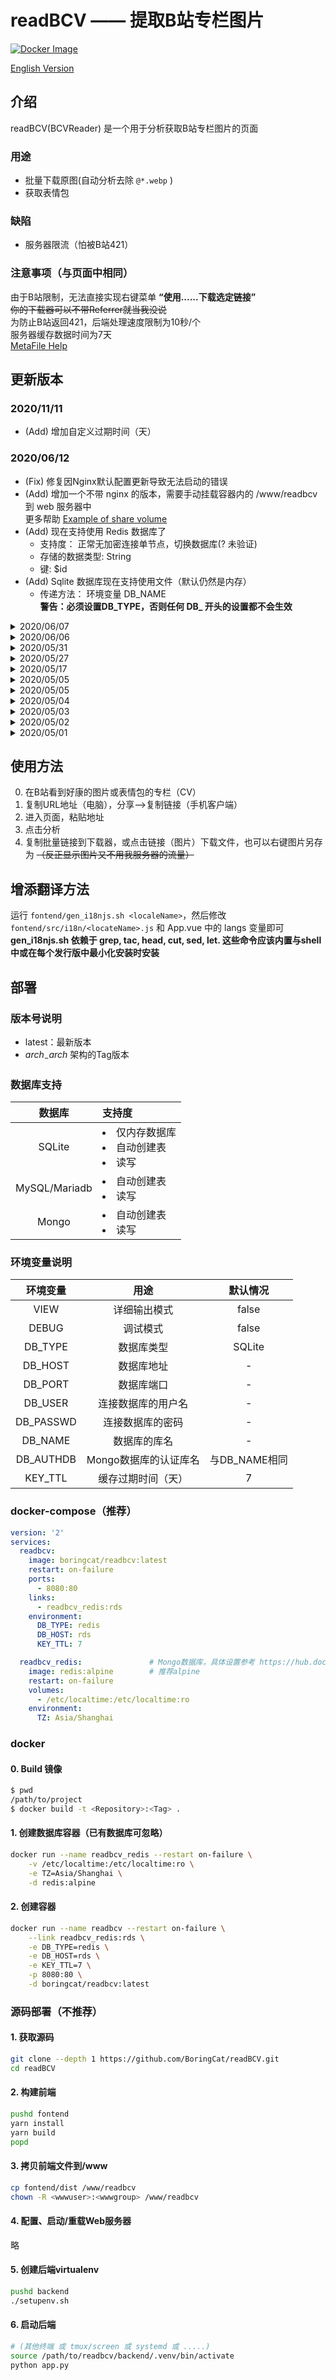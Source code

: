 # readBCV —— 提取B站专栏图片

[![Docker Image](https://img.shields.io/badge/docker%20image-available-green.svg)](https://hub.docker.com/r/boringcat/readbcv/)

[English Version](README.en_US.md)

## 介绍
readBCV(BCVReader) 是一个用于分析获取B站专栏图片的页面

### 用途
- 批量下载原图(自动分析去除 `@*.webp` )
- 获取表情包

### 缺陷
- 服务器限流（怕被B站421）

### 注意事项（与页面中相同）
由于B站限制，无法直接实现右键菜单 **“使用......下载选定链接”**  
~~你的下载器可以不带Referrer就当我没说~~  
为防止B站返回421，后端处理速度限制为10秒/个  
服务器缓存数据时间为7天  
[MetaFile Help](docs/MetaFileHelp.md)

## 更新版本
### 2020/11/11
- (Add) 增加自定义过期时间（天）

### 2020/06/12
- (Fix) 修复因Nginx默认配置更新导致无法启动的错误
- (Add) 增加一个不带 nginx 的版本，需要手动挂载容器内的 /www/readbcv 到 web 服务器中  
  更多帮助 [Example of share volume](docs/ShareVolume.md)
- (Add) 现在支持使用 Redis 数据库了
  - 支持度： 正常无加密连接单节点，切换数据库(? 未验证)
  - 存储的数据类型: String
  - 键: $id
- (Add) Sqlite 数据库现在支持使用文件（默认仍然是内存）
  - 传递方法： 环境变量 DB_NAME  
    **警告：必须设置DB_TYPE，否则任何 DB_ 开头的设置都不会生效**

<details>
 <summary>2020/06/07</summary>

- (Add) 增加分析相簿图片的功能（最多也就9个，我怎么就怎么懒呢？）  
  - 对于用户：粘贴相簿的 URL 或 在ID前加h 即可进行分析
  - 对于数据库：继续使用源 cvcache 表，相簿前缀为h
- (Motify) 修改数据库使用方式，每个分析线程独立一个链接  
  - (Unknown) SQLite数据库可能会出现无法复现的错误 `no such table: cvcache`， 系多线程操作造成，未定位到具体操作与代码逻辑  
    _（其他实体数据库不会出现问题(大概)）_
  **警告：对于SQLite内存数据库来说，这将增加大量的内存使用**
- (Motify) 现在“使用MetaLink下载”按钮会在只有一张图片时隐藏
- (Motify) 可能会加入短链接支持 （ 也可能不会 :( ）

</details>

<details>
 <summary>2020/06/06</summary>

- (Fix) 修复找不到专栏页面时无法返回错误信息的问题
- (Add) 增加一个组合metafile文件的脚本

</details>

<details>
 <summary>2020/05/31</summary>

- (Fix) 修复当专栏中插入视频时返回辣个图片的问题
- (Fix) 修复图片自带https前缀时获取失败的问题，现在可以匹配任意链接的图片了
- (Add) 现在可以匹配专栏中插入视频的封面了
- (Fix) 强制后端返回https链接，以应对https下无法`fetch` http图片的问题
- (Fix) 现在标签支持换行了

</details>

<details>
 <summary>2020/05/27</summary>

- (Fix) 修复可能会出现的数据库连接问题导致重复获取数据的问题
- (Fix) 优化MetaFile下载方式逻辑

</details>

<details>
 <summary>2020/05/17</summary>

- (Add) 现在可以显示跟B站一样的Tag了
- (Add) 增加“展开”和“折叠”按钮
- (Fix) 修复了数据库可能会出现的多线程访问出错
- (Fix) 修复WEB端不会出现等待提示的问题
- (Fix) 修复WEB端不会报出服务器返回错误的问题

</details>

<details>
 <summary>2020/05/05</summary>

  - 现在可以获取视频封面了

</details>

<details>
 <summary>2020/05/05</summary>

  - 现在可以获取封面了
  - 支持三种语言： "简体中文"、"繁体中文"、"英语（美国）"
  - 支持暗色主题

</details>

<details>
 <summary>2020/05/04</summary>

- 增加多架构支持，现在支持x86 x86_64 arm32v6 arm32v7 arm64v8 s390x。  
  
  在树莓派ZW上测试，数据库在NAS的情况下，缓存模式跑出了100毫秒到180毫秒的成绩，实时获取数据也能在1秒到1.4秒内返回  
  (启动10分钟，测试一瞬间)

</details>

<details>
 <summary>2020/05/03</summary>

  - 允许直接输入 `cv\d+`

</details>

<details>
 <summary>2020/05/02</summary>

- 添加 MySQL/Mariadb 数据库支持
- 完善 README

</details>

<details>
 <summary>2020/05/01</summary>

- 初步完成

</details>

## 使用方法
0. 在B站看到好康的图片或表情包的专栏（CV）
1. 复制URL地址（电脑），分享—>复制链接（手机客户端）
2. 进入页面，粘贴地址
3. 点击分析
4. 复制批量链接到下载器，或点击链接（图片）下载文件，也可以右键图片另存为 ~~（反正显示图片又不用我服务器的流量）~~

## 增添翻译方法
运行 `fontend/gen_i18njs.sh <localeName>`，然后修改 `fontend/src/i18n/<locateName>.js` 和 App.vue 中的 langs 变量即可
**gen_i18njs.sh 依赖于 grep, tac, head, cut, sed, let. 这些命令应该内置与shell中或在每个发行版中最小化安装时安装**

## 部署
### 版本号说明
- latest：最新版本
- _$arch_-%Y-%m-%d：_$arch_ 架构的Tag版本

### 数据库支持

|数据库|支持度|
|:-:|:-|
|SQLite|<li>仅内存数据库</li><li>自动创建表</li><li>读写</li>|
|MySQL/Mariadb|<li>自动创建表</li><li>读写</li>|
|Mongo|<li>自动创建表</li><li>读写</li>|

### 环境变量说明

|环境变量|用途|默认情况|
|:-:|:-:|:-:|
|VIEW|详细输出模式| false |
|DEBUG|调试模式| false |
|DB_TYPE|数据库类型| SQLite |
|DB_HOST|数据库地址| - |
|DB_PORT|数据库端口| - |
|DB_USER|连接数据库的用户名| - |
|DB_PASSWD|连接数据库的密码| - |
|DB_NAME|数据库的库名| - |
|DB_AUTHDB|Mongo数据库的认证库名|与DB_NAME相同|
|KEY_TTL|缓存过期时间（天）| 7 |

### docker-compose（推荐）
``` yaml
version: '2'
services:
  readbcv:
    image: boringcat/readbcv:latest
    restart: on-failure
    ports:
      - 8080:80
    links:
      - readbcv_redis:rds
    environment:
      DB_TYPE: redis
      DB_HOST: rds
      KEY_TTL: 7

  readbcv_redis:               # Mongo数据库，具体设置参考 https://hub.docker.com/_/mongo
    image: redis:alpine        # 推荐alpine
    restart: on-failure
    volumes: 
      - /etc/localtime:/etc/localtime:ro
    environment: 
      TZ: Asia/Shanghai

```

### docker
#### 0. Build 镜像
``` sh
$ pwd
/path/to/project
$ docker build -t <Repository>:<Tag> .
```
#### 1. 创建数据库容器（已有数据库可忽略）
```sh
docker run --name readbcv_redis --restart on-failure \
    -v /etc/localtime:/etc/localtime:ro \
    -e TZ=Asia/Shanghai \
    -d redis:alpine
```
#### 2. 创建容器
```sh
docker run --name readbcv --restart on-failure \
    --link readbcv_redis:rds \
    -e DB_TYPE=redis \
    -e DB_HOST=rds \
    -e KEY_TTL=7 \
    -p 8080:80 \
    -d boringcat/readbcv:latest
```

### 源码部署（不推荐）
#### 1. 获取源码
```sh
git clone --depth 1 https://github.com/BoringCat/readBCV.git
cd readBCV
```
#### 2. 构建前端
```sh
pushd fontend
yarn install
yarn build
popd
```
#### 3. 拷贝前端文件到/www
```sh
cp fontend/dist /www/readbcv
chown -R <wwwuser>:<wwwgroup> /www/readbcv
```
#### 4. 配置、启动/重载Web服务器
略
#### 5. 创建后端virtualenv
```sh
pushd backend
./setupenv.sh
```
#### 6. 启动后端
```sh
# (其他终端 或 tmux/screen 或 systemd 或 .....)
source /path/to/readbcv/backend/.venv/bin/activate
python app.py
```
